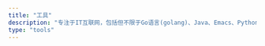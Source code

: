 ```yaml
---
title: "工具"
description: "专注于IT互联网，包括但不限于Go语言(golang)、Java、Emacs、Python、项目管理、抖音分析、软件架构等"
type: "tools"
---     
```

